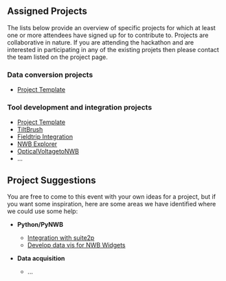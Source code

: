 ## Assigned Projects

The lists below provide an overview of specific projects for which at least one or more attendees have signed up for to contribute to. Projects are collaborative in nature. If you are attending the hackathon and are interested in participating in any of the existing projets then please contact the team listed on the project page.

### Data conversion projects

* [Project Template](projects/template)


### Tool development and integration projects

* [Project Template](projects/template)
* [TiltBrush](projects/TiltBrushToNWB)
* [Fieldtrip Integration](projects/fieldtrip_integration)
* [NWB Explorer](projects/NWBExplorer)
* [OpticalVoltagetoNWB](project/OpticalVoltagetoNWB)
* ...

## Project Suggestions
You are free to come to this event with your own ideas for a project, but if you want some inspiration, here are some areas we have identified where we could use some help:

* **Python/PyNWB**

    * [Integration with suite2p](https://github.com/MouseLand/suite2p/issues/316)
    * [Develop data vis for NWB Widgets](https://github.com/NeurodataWithoutBorders/nwb-jupyter-widgets)

* **Data acquisition**

    * ...
